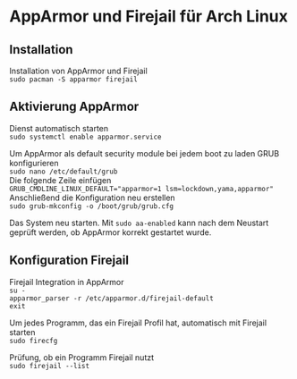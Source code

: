 # AppArmor und Firejail für Arch Linux

## Installation

Installation von AppArmor und Firejail  
`sudo pacman -S apparmor firejail`

## Aktivierung AppArmor

Dienst automatisch starten  
`sudo systemctl enable apparmor.service`

Um AppArmor als default security module bei jedem boot zu laden GRUB konfigurieren  
`sudo nano /etc/default/grub`  
Die folgende Zeile einfügen  
`GRUB_CMDLINE_LINUX_DEFAULT="apparmor=1 lsm=lockdown,yama,apparmor"`  
Anschließend die Konfiguration neu erstellen  
`sudo grub-mkconfig -o /boot/grub/grub.cfg`

Das System neu starten. Mit `sudo aa-enabled` kann nach dem Neustart geprüft werden, ob AppArmor korrekt gestartet wurde.

## Konfiguration Firejail

Firejail Integration in AppArmor  
`su -`  
`apparmor_parser -r /etc/apparmor.d/firejail-default`  
`exit`

Um jedes Programm, das ein Firejail Profil hat, automatisch mit Firejail starten  
`sudo firecfg`

Prüfung, ob ein Programm Firejail nutzt  
`sudo firejail --list`
